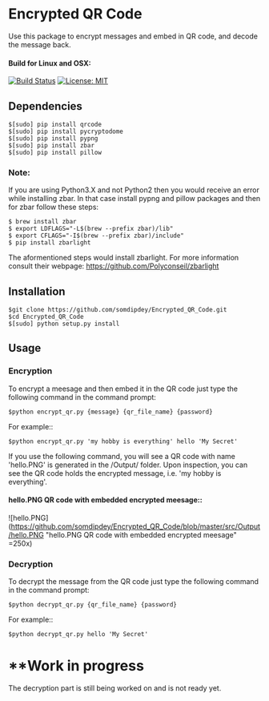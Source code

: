 # Encrypted QR Code

Use this package to encrypt messages and embed in QR code, and decode the message back.

#### Build for Linux and OSX:
[![Build Status](https://travis-ci.org/somdipdey/Encrypted_QR_Code.svg?branch=master)](https://travis-ci.org/somdipdey/Encrypted_QR_Code)
[![License: MIT](https://img.shields.io/badge/License-MIT-red.svg)](https://github.com/somdipdey/Encrypted_QR_Code/blob/master/LICENSE)

## Dependencies

	$[sudo] pip install qrcode
	$[sudo] pip install pycryptodome
	$[sudo] pip install pypng
	$[sudo] pip install zbar
	$[sudo] pip install pillow

### Note:

If you are using Python3.X and not Python2 then you would receive an error while installing zbar. In that case install pypng and pillow packages and then for zbar follow these steps:

	$ brew install zbar
	$ export LDFLAGS="-L$(brew --prefix zbar)/lib"
	$ export CFLAGS="-I$(brew --prefix zbar)/include"
	$ pip install zbarlight

The aformentioned steps would install zbarlight. For more information consult their webpage: https://github.com/Polyconseil/zbarlight 

## Installation

	$git clone https://github.com/somdipdey/Encrypted_QR_Code.git
	$cd Encrypted_QR_Code
	$[sudo] python setup.py install

## Usage

### Encryption

To encrypt a meesage and then embed it in the QR code just type the following command in the command prompt:

	$python encrypt_qr.py {message} {qr_file_name} {password}

For example::

	$python encrypt_qr.py 'my hobby is everything' hello 'My Secret'

If you use the following command, you will see a QR code with name 'hello.PNG' is generated in the /Output/ folder. Upon inspection, you can see the QR code holds the encrypted message, i.e. 'my hobby is everything'.

#### hello.PNG QR code with embedded encrypted meesage::

![hello.PNG](https://github.com/somdipdey/Encrypted_QR_Code/blob/master/src/Output/hello.PNG "hello.PNG QR code with embedded encrypted meesage" =250x)

### Decryption

To decrypt the message from the QR code just type the following command in the command prompt:

	$python decrypt_qr.py {qr_file_name} {password}

For example::

	$python decrypt_qr.py hello 'My Secret'


# **Work in progress

The decryption part is still being worked on and is not ready yet.